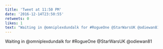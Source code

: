```yaml
---
title: 'Tweet at 11:50 PM'
date: '2016-12-14T23:50:55'
retweets: 0
likes: 1
text: "Waiting in @omniplexdundalk for #RogueOne @StarWarsUK @odiewan81"
---
```

Waiting in @omniplexdundalk for #RogueOne @StarWarsUK @odiewan81